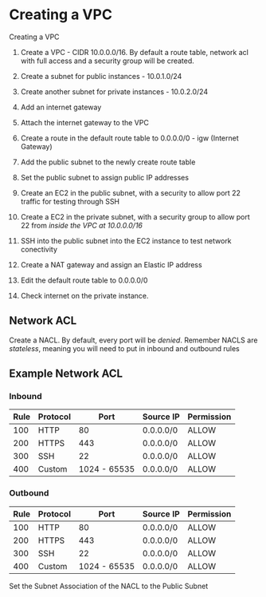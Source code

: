 # Creating a VPC

 Creating a VPC

1. Create a VPC - CIDR 10.0.0.0/16. By default a route table, network acl with full access and a security group will be created.

<p align="center"><src="https://github.com/jkeane13/aws-tutorials/tree/master/creating-a-vpc/img/VPC%20Part%201.png"></p>

2. Create a subnet for public instances - 10.0.1.0/24

3. Create another subnet for private instances - 10.0.2.0/24

4. Add an internet gateway

5. Attach the internet gateway to the VPC

6. Create a route in the default route table to 0.0.0.0/0 - igw (Internet Gateway)

7. Add the public subnet to the newly create route table

8. Set the public subnet to assign public IP addresses

9. Create an EC2 in the public subnet, with a security to allow port 22 traffic for testing through SSH

10. Create a EC2 in the private subnet, with a security group to allow port 22 from *inside the VPC at 10.0.0.0/16*

11. SSH into the public subnet into the EC2 instance to test network conectivity

13. Create a NAT gateway and assign an Elastic IP address

14. Edit the default route table to 0.0.0.0/0

15. Check internet on the private instance.

## Network ACL
Create a NACL. By default, every port will be *denied*. Remember NACLS are _stateless_, meaning you will need to put in inbound and outbound rules

## Example Network ACL
### Inbound
|Rule| Protocol | Port         | Source IP | Permission |
|----|----------|--------------|-----------|------------|
|100 | HTTP     | 80           | 0.0.0.0/0 |ALLOW       |
|200 | HTTPS    | 443          | 0.0.0.0/0 |ALLOW       |
|300 | SSH      | 22           | 0.0.0.0/0 |ALLOW       |
|400 | Custom   | 1024 - 65535 | 0.0.0.0/0 |ALLOW       |

### Outbound
|Rule| Protocol | Port         | Source IP | Permission |
|----|----------|--------------|-----------|------------|
|100 | HTTP     | 80           | 0.0.0.0/0 |ALLOW       |
|200 | HTTPS    | 443          | 0.0.0.0/0 |ALLOW       |
|300 | SSH      | 22           | 0.0.0.0/0 |ALLOW       |
|400 | Custom   | 1024 - 65535 | 0.0.0.0/0 |ALLOW       |

Set the Subnet Association of the NACL to the Public Subnet
